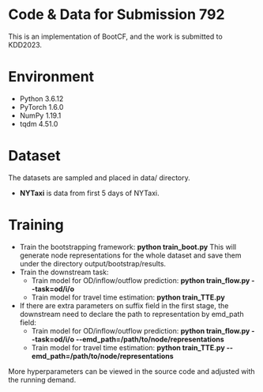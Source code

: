 # Code & Data for Submission 792
This is an implementation of BootCF, and the work is submitted to KDD2023.
# Environment
- Python 3.6.12
- PyTorch 1.6.0
- NumPy 1.19.1
- tqdm 4.51.0
# Dataset
The datasets are sampled and placed in data/ directory.
- **NYTaxi** is data from first 5 days of NYTaxi.

# Training
- Train the bootstrapping framework: **python train_boot.py** This will generate node representations for the whole dataset and save them under the directory output/bootstrap/results.
- Train the downstream task:
    - Train model for OD/inflow/outflow prediction: **python train_flow.py --task=od/i/o**
    - Train model for travel time estimation: **python train_TTE.py**
- If there are extra parameters on suffix field in the first stage, the downstream need to declare the path to representation by emd_path field:
    - Train model for OD/inflow/outflow prediction: **python train_flow.py --task=od/i/o --emd_path=/path/to/node/representations**
    - Train model for travel time estimation: **python train_TTE.py --emd_path=/path/to/node/representations**

More hyperparameters can be viewed in the source code and adjusted with the running demand.